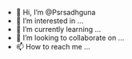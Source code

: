 - 👋 Hi, I’m @Psrsadhguna
- 👀 I’m interested in ...
- 🌱 I’m currently learning ...
- 💞️ I’m looking to collaborate on ...
- 📫 How to reach me ...

<!---
Psrsadhguna/Psrsadhguna is a ✨ special ✨ repository because its `README.md` (this file) appears on your GitHub profile.
You can click the Preview link to take a look at your changes.
--->
